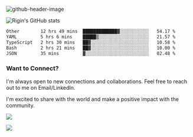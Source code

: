 
![github-header-image](https://github.com/riginoommen/riginoommen/assets/3840244/889cae65-df55-4cda-86cc-bf21bf1f2e96)

![Rigin's GitHub stats](https://github-readme-stats.vercel.app/api?username=riginoommen\&show_icons=true\&show=reviews,discussions_started,discussions_answered,prs_merged,prs_merged_percentage)


<!--START_SECTION:waka-->

```txt
Other        12 hrs 49 mins  █████████████▓░░░░░░░░░░░   54.17 %
YAML         5 hrs 6 mins    █████▒░░░░░░░░░░░░░░░░░░░   21.57 %
TypeScript   2 hrs 30 mins   ██▓░░░░░░░░░░░░░░░░░░░░░░   10.58 %
Bash         2 hrs 21 mins   ██▓░░░░░░░░░░░░░░░░░░░░░░   10.00 %
JSON         35 mins         ▓░░░░░░░░░░░░░░░░░░░░░░░░   02.48 %
```

<!--END_SECTION:waka-->

### Want to Connect?

I'm always open to new connections and collaborations. Feel free to reach out to me on Email/LinkedIn.

I'm excited to share with the world and make a positive impact with the community.

![](https://komarev.com/ghpvc/?username=riginoommen)

![](https://hit.yhype.me/github/profile?user_id=3840244)

